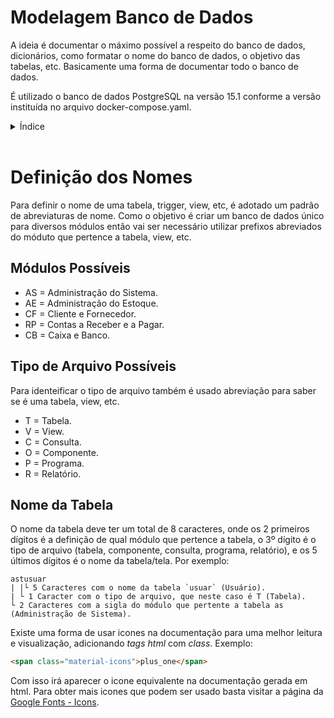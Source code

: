 # Modelagem Banco de Dados

A ideia é documentar o máximo possível a respeito do banco de dados, dicionários, como formatar o nome do banco de dados, o objetivo das tabelas, etc. Basicamente uma forma de documentar todo o banco de dados.

É utilizado o banco de dados PostgreSQL na versão 15.1 conforme a versão instituída no arquivo docker-compose.yaml.

<details>

<summary>Índice</summary>

- [Modelagem Banco de Dados](#modelagem-banco-de-dados)
- [Definição dos Nomes](#definição-dos-nomes)
  - [Módulos Possíveis](#módulos-possíveis)
  - [Tipo de Arquivo Possíveis](#tipo-de-arquivo-possíveis)
  - [Nome da Tabela](#nome-da-tabela)

</details>

<br>

# Definição dos Nomes

Para definir o nome de uma tabela, trigger, view, etc, é adotado um padrão de abreviaturas de nome.
Como o objetivo é criar um banco de dados único para diversos módulos então vai ser necessário utilizar prefixos abreviados do móduto que pertence a tabela, view, etc.

## Módulos Possíveis

* AS = Administração do Sistema.
* AE = Administração do Estoque.
* CF = Cliente e Fornecedor.
* RP = Contas a Receber e a Pagar.
* CB = Caixa e Banco.

## Tipo de Arquivo Possíveis
Para identeificar o tipo de arquivo também é usado abreviação para saber se é uma tabela, view, etc.

* T = Tabela.
* V = View.
* C = Consulta.
* O = Componente.
* P = Programa.
* R = Relatório.

## Nome da Tabela 

O nome da tabela deve ter um total de 8 caracteres, onde os 2 primeiros dígitos é a definição de qual módulo que pertence a tabela, o 3º dígito é o tipo de arquivo (tabela, componente, consulta, programa, relatório), e os 5 últimos dígitos é o nome da tabela/tela. Por exemplo:

```text
astusuar
| |└ 5 Caracteres com o nome da tabela `usuar` (Usuário).
| └ 1 Caracter com o tipo de arquivo, que neste caso é T (Tabela).
└ 2 Caracteres com a sigla do módulo que pertente a tabela as (Administração de Sistema).
```

Existe uma forma de usar icones na documentação para uma melhor leitura e visualização, adicionando *tags html* com *class*. Exemplo:

```html
<span class="material-icons">plus_one</span>
```
Com isso irá aparecer o icone equivalente na documentação gerada em html. Para obter mais icones que podem ser usado basta visitar a página da [Google Fonts - Icons](https://fonts.google.com/icons?selected=Material+Icons).



